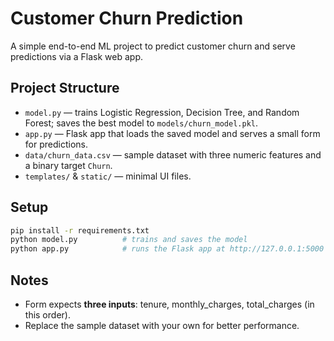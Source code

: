 # Customer Churn Prediction

A simple end-to-end ML project to predict customer churn and serve predictions via a Flask web app.

## Project Structure
- `model.py` — trains Logistic Regression, Decision Tree, and Random Forest; saves the best model to `models/churn_model.pkl`.
- `app.py` — Flask app that loads the saved model and serves a small form for predictions.
- `data/churn_data.csv` — sample dataset with three numeric features and a binary target `Churn`.
- `templates/` & `static/` — minimal UI files.

## Setup
```bash
pip install -r requirements.txt
python model.py          # trains and saves the model
python app.py            # runs the Flask app at http://127.0.0.1:5000
```

## Notes
- Form expects **three inputs**: tenure, monthly_charges, total_charges (in this order).
- Replace the sample dataset with your own for better performance.

